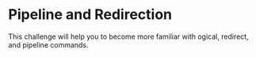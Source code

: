 # Pipeline and Redirection

This challenge will help you to become more familiar with ogical, redirect, and pipeline commands.











